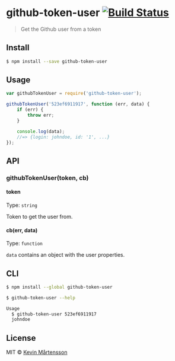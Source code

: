 # github-token-user [![Build Status](http://img.shields.io/travis/kevva/github-token-user.svg?style=flat)](https://travis-ci.org/kevva/github-token-user)

> Get the Github user from a token

## Install

```bash
$ npm install --save github-token-user
```

## Usage

```js
var githubTokenUser = require('github-token-user');

githubTokenUser('523ef6911917', function (err, data) {
	if (err) {
		throw err;
	}

	console.log(data);
	//=> {login: johndoe, id: '1', ...}
});
```

## API

### githubTokenUser(token, cb)

#### token

Type: `string`

Token to get the user from.

#### cb(err, data)

Type: `function`

`data` contains an object with the user properties.

## CLI

```sh
$ npm install --global github-token-user
```

```sh
$ github-token-user --help

Usage
  $ github-token-user 523ef6911917
  johndoe
```

## License

MIT © [Kevin Mårtensson](https://github.com/kevva)
